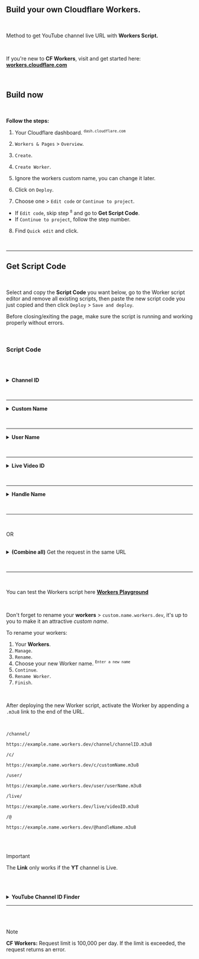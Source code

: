 ## Build your own Cloudflare Workers.

<br>

Method to get YouTube channel live URL with **Workers Script.**

<br>

If you're new to **CF Workers**, visit and get started here: **[workers.cloudflare.com](https://workers.cloudflare.com/)**

<br>

## Build now

<br>

**Follow the steps:**

1.  Your Cloudflare dashboard. <sup>`dash.cloudflare.com`</sup>
    
2.  `Workers & Pages` > `Overview`.
    
3.  `Create`.
    
4.  `Create Worker`.
    
5.  Ignore the workers custom name, you can change it later.
    
6.  Click on `Deploy`.
    
7.  Choose one > `Edit code` or `Continue to project`.
    

*   If `Edit code`, skip step <sup>`8`</sup> and go to **Get Script Code**.
*   If `Continue to project`, follow the step number.

8.  Find `Quick edit` and click.

<br> <hr>

## Get Script Code

<br>

Select and copy the **Script Code** you want below, go to the Worker script editor and remove all existing scripts, then paste the new script code you just copied and then click `Deploy` > `Save and deploy`.

Before closing/exiting the page, make sure the script is running and working properly without errors.

<br>

### Script Code

<br> <br>

<details> <summary><strong>Channel ID</strong></summary>

<br>

`youtube.com/channel/channelID`

<br>

```js
addEventListener('fetch', (event) => {
  event.respondWith(
    handleRequest(event.request).catch(
      (err) => new Response(err.message, {status: 500})
    )
  )
});

async function handleRequest(request) {
  const {pathname} = new URL(request.url);

  if (pathname.startsWith('/channel/')) {
    const channelID = pathname.split('/')[2].split('.')[0];

    if (channelID !== '') {
      const url = `https://www.youtube.com/channel/${channelID}/live`;

      const response = await fetch(url, {
        cf: {
          cacheTtl: 10800,
          cacheEverything: true
        }
      });

      if (response.ok) {
        const text = await response.text();
        const stream = text.match(/(?<=hlsManifestUrl":").*\.m3u8/g)

        return Response.redirect(stream, 302);
      } else {
        throw Error(`Youtube URL (${url}) failed with status: ${response.status}`);
      }
    } else {
      throw Error(`Channel ID not found: ${pathname}`);
    }
  } else {
    throw Error(`Path not found: ${pathname}`);
  }
}
```

</details>

<br> <hr>

<details> <summary><strong>Custom Name</strong></summary>

<br>

`youtube.com/c/customName`

<br>

```js
addEventListener('fetch', (event) => {
  event.respondWith(
    handleRequest(event.request).catch(
      (err) => new Response(err.message, {status: 500})
    )
  )
});

async function handleRequest(request) {
  const {pathname} = new URL(request.url);

  if (pathname.startsWith('/c/')) {
    const customName = pathname.split('/')[2].split('.')[0];

    if (customName !== '') {
      const url = `https://www.youtube.com/c/${customName}/live`;

      const response = await fetch(url, {
        cf: {
          cacheTtl: 10800,
          cacheEverything: true
        }
      });

      if (response.ok) {
        const text = await response.text();
        const stream = text.match(/(?<=hlsManifestUrl":").*\.m3u8/g);

        return Response.redirect(stream, 302);
      } else {
        throw Error(`Youtube URL (${url}) failed with status: ${response.status}`);
      }
    } else {
      throw Error(`Channel Name not found: ${pathname}`);
    }
  } else {
    throw Error(`Path not found: ${pathname}`);
  }
}
```

</details>

<br> <hr>

<details> <summary><strong>User Name</strong></summary>

<br>

`youtube.com/user/userName`

```js
addEventListener('fetch', (event) => {
  event.respondWith(
    handleRequest(event.request).catch(
      (err) => new Response(err.message, {status: 500})
    )
  )
});

async function handleRequest(request) {
  const {pathname} = new URL(request.url);

  if (pathname.startsWith('/user/')) {
    const userName = pathname.split('/')[2].split('.')[0];

    if (userName !== '') {
      const url = `https://www.youtube.com/user/${userName}/live`;

      const response = await fetch(url, {
        cf: {
          cacheTtl: 10800,
          cacheEverything: true
        }
      });

      if (response.ok) {
        const text = await response.text();
        const stream = text.match(/(?<=hlsManifestUrl":").*\.m3u8/g);

        return Response.redirect(stream, 302);
      } else {
        throw Error(`Youtube URL (${url}) failed with status: ${response.status}`);
      }
    } else {
      throw Error(`Channel Name not found: ${pathname}`);
    }
  } else {
    throw Error(`Path not found: ${pathname}`);
  }
}
```

</details>

<br> <hr>

<details> <summary><strong>Live Video ID</strong></summary>

<br>

`youtube.com/live/videoID`

<br>

```js
addEventListener('fetch', (event) => {
  event.respondWith(
    handleRequest(event.request).catch(
      (err) => new Response(err.message, {status: 500})
    )
  )
});

async function handleRequest(request) {
  const {pathname} = new URL(request.url);

  if (pathname.startsWith('/live/')) {
      const videoID = pathname.split('/')[2].split('.')[0];
    
    if (videoId !== '') { 
      const url = `https://www.youtube.com/live/${videoID}/live`;

      const response = await fetch(url, {
        cf: {
          cacheTtl: 10800,
          cacheEverything: true
        }
      });

      if (response.ok) {
        const text = await response.text();
        const stream = text.match(/(?<=hlsManifestUrl":").*\.m3u8/g);

        return Response.redirect(stream, 302);
      } else {
        throw Error(`Youtube URL (${url}) failed with status: ${response.status}`);
      }
    } else {
      throw Error(`Video ID not found: ${pathname}`);
    }
  } else {
    throw Error(`Path not found: ${pathname}`);
  }
}
```

</details>

<br> <hr>

<details> <summary><strong>Handle Name</strong></summary>

<br>

`youtube.com/@handleName`

<br>

```js
addEventListener('fetch', (event) => {
  event.respondWith(
    handleRequest(event.request).catch(
      (err) => new Response(err.message, {status: 500})
    )
  )
});

async function handleRequest(request) {
  const {pathname} = new URL(request.url);

  if (pathname.startsWith('/@')) {
      const handleName = pathname.split('.')[0];
    
    if (handleName !== '') { 
      const url = `https://www.youtube.com/${handleName}/live`;

      const response = await fetch(url, {
        cf: {
          cacheTtl: 10800,
          cacheEverything: true
        }
      });

      if (response.ok) {
        const text = await response.text();
        const stream = text.match(/(?<=hlsManifestUrl":").*\.m3u8/g);

        return Response.redirect(stream, 302);
      } else {
        throw Error(`Youtube URL (${url}) failed with status: ${response.status}`);
      }
    } else {
      throw Error(`Channel Name not found: ${pathname}`);
    }
  } else {
    throw Error(`Path not found: ${pathname}`);
  }
}
```

</details>

<br><hr><br>

OR

<br>

<details>  
<summary><strong>(Combine all)</strong> Get the request in the same URL</summary>

<br>

```js
addEventListener('fetch', (event) => {
  event.respondWith(
    handleRequest(event.request).catch(
      (err) => new Response(err.message, {status: 500})
    )
  )
});

async function handleRequest(request) {
  const {pathname} = new URL(request.url);

  if (pathname.startsWith('/channel/') ||
      pathname.startsWith('/c/') ||
      pathname.startsWith('/user/') ||
      pathname.startsWith('/live/') ||
      pathname.startsWith('/@')) {
      const target = pathname.split('.')[0];
    
    if (target !== '') { 
      const url = `https://www.youtube.com${target}/live`;

      const response = await fetch(url, {
        cf: {
          cacheTtl: 10800,
          cacheEverything: true
        }
      });

      if (response.ok) {
        const text = await response.text();
        const stream = text.match(/(?<=hlsManifestUrl":").*\.m3u8/g);

        return Response.redirect(stream, 302);
      } else {
        throw Error(`Youtube URL (${url}) failed with status: ${response.status}`);
      }
    } else {
      throw Error(`URL path not found: ${pathname}`);
    }
  } else {
    throw Error(`Path not found: ${pathname}`);
  }
}
```

</details>

<br> <hr> <br>

You can test the Workers script here **[Workers Playground](https://workers.cloudflare.com/playground)**

<br>

Don't forget to rename your **workers** > `custom.name.workers.dev`, it's up to you to make it an attractive _custom name_.

To rename your workers:

1.  Your **Workers**.
2.  `Manage`.
3.  `Rename`.
4.  Choose your new Worker name. <sup>`Enter a new name`</sup>
5.  `Continue`.
6.  `Rename Worker`.
7.  `Finish`.

<br>

After deploying the new Worker script, activate the Worker by appending a `.m3u8` link to the end of the URL.

<br>

`/channel/`

```url
https://example.name.workers.dev/channel/channelID.m3u8
```

`/c/`

```url
https://example.name.workers.dev/c/customName.m3u8
```

`/user/`

```url
https://example.name.workers.dev/user/userName.m3u8
```

`/live/`

```url
https://example.name.workers.dev/live/videoID.m3u8
```

`/@`

```url
https://example.name.workers.dev/@handleName.m3u8
```

<br> <br>

> [!IMPORTANT]  
> The **Link** only works if the **YT** channel is Live.

<br> <br>

<details><summary><strong>YouTube Channel ID Finder</strong></summary>

<br>

*   [seostudio.tools/youtube-channel-id](https://seostudio.tools/youtube-channel-id)
    
*   [barrazacarlos.com/free-seo-tools/youtube-channel-id](https://barrazacarlos.com/free-seo-tools/youtube-channel-id)
    
*   [web-seotools.com/youtube-channel-id](https://web-seotools.com/youtube-channel-id)
    
*   [wholeseotools.com/youtube-channel-id](https://wholeseotools.com/youtube-channel-id)
    
*   [sarojmeher.com/smartweb/youtube-channel-id](https://www.sarojmeher.com/smartweb/youtube-channel-id)
    
*   [seotoolstamil.com/youtube-channel-id](https://seotoolstamil.com/youtube-channel-id)
    
*   [webtoolsmate.com/youtube-channel-id](https://webtoolsmate.com/youtube-channel-id)
    
*   [vionlinetools.com/youtube-channel-id](https://vionlinetools.com/youtube-channel-id)
    
*   [onhelpinghand.org/youtube-channel-id](https://www.onhelpinghand.org/youtube-channel-id)
    
*   [bonoseotools.com/youtube-channel-id](https://bonoseotools.com/youtube-channel-id)
    
*   [zoneseotools.com/youtube-channel-id](https://zoneseotools.com/youtube-channel-id)
    
*   [naijaseotools.com/youtube-channel-id](https://naijaseotools.com/youtube-channel-id)
    
*   [seotool247.com/youtube-channel-id](https://seotool247.com/youtube-channel-id)
    
*   [mrephrase.com/en/youtube-channel-id](https://mrephrase.com/en/youtube-channel-id)
    
*   [oceanoftool.com/youtube-channel-id](https://oceanoftool.com/youtube-channel-id)
    
*   [mintseotools.com/youtube-channel-id](https://mintseotools.com/youtube-channel-id)
    
*   [toolsa2z.com/youtube-channel-id/](https://toolsa2z.com/youtube-channel-id/)
    
*   [impif.com/youtube-channel-id](https://impif.com/youtube-channel-id)
    
*   [ytbos.com/find-youtube-channel-id](https://ytbos.com/find-youtube-channel-id.php)
    
*   [beehosting.pro/seotools/youtube-channel-id](https://beehosting.pro/seotools/youtube-channel-id)
    
*   [seostudiotools.com/youtube-channel-id](https://seostudiotools.com/youtube-channel-id)
    
*   [simplifiedwebtools.com/youtube-channel-id](https://simplifiedwebtools.com/youtube-channel-id)
    
*   [codeofaninja.com/tools/find-youtube-channel-id](https://www.codeofaninja.com/tools/find-youtube-channel-id)
    

</details>

<hr> <br> <br>

> [!NOTE]
> **CF Workers:** Request limit is 100,000 per day. If the limit is exceeded, the request returns an error.

<br>
